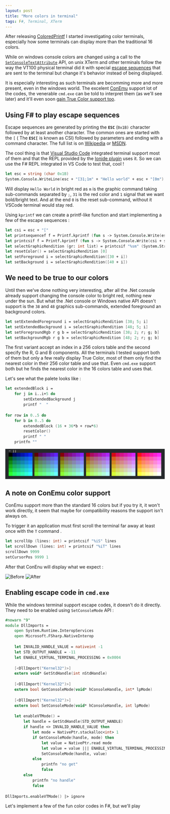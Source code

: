 ```yaml
---
layout: post
title: "More colors in terminal"
tags: F#, Terminal, XTerm
---
```


After releasing [ColoredPrintf][coloredprintf] I started investigating color terminals, especially how some terminals
can display more than the traditional 16 colors.

While on windows console colors are changed using a call to the
[`SetConsoleTextAttribute`][msdn_consoletextattr] API, on unix XTerm and other terminals follow the way the VT100
physical terminal did it with special [escape sequences][wikipedia] that are sent to the terminal but change it's
behavior instead of being displayed.

It is especially interesting as such terminals are becomming more and more present, even in the windows world. The
excelent [ConEmu][conemu] support lot of the codes, the venerable `cmd.exe` can be told to interpret them (as we'll
see later) and it'll even soon [gain True Color support too][windows10truecolor].

Using F# to play escape sequences
---------------------------------

Escape sequences are generated by printing the **`ESC`** (`0x1B)` character followed by at least another character.
The common ones are started with the `[` ( The **`ESC[`** is known as CSI) followed by parameters and ending with
a command character. The full list is on [Wikipedia][wikipedia] or [MSDN][msdn_vt100].

The cool thing is that [Visual Studio Code][vscode] integrated terminal support most of them and that the REPL
provided by the [Ionide plugin][ionide] uses it. So we can use the F# REPL integrated in VS Code to test that,
cool !

```fsharp
let esc = string (char 0x1B)
System.Console.WriteLine(esc + "[31;1m" + "Hello world" + esc + "[0m")
```

Will display `Hello World` in bright red as `m` is the graphic command taking sub-commands separated by `;`,
`31` is the red color and `1` signal that we want bold/bright text. And at the end `0` is the reset sub-command,
without it VSCode terminal would stay red.

Using `kprintf` we can create a printf-like function and start implementing a few of the escape sequences :

```fsharp
let csi = esc + "["
let printsequencef f = Printf.kprintf (fun s -> System.Console.Write(esc + s)) f
let printcsif f = Printf.kprintf (fun s -> System.Console.Write(csi + s)) f
let selectGraphicRendition (gr: int list) = printcsif "%sm" (System.String.Join(";", gr |> Seq.map string))
let resetColor() = selectGraphicRendition [0]
let setForeground i = selectGraphicRendition([30 + i])
let setBackground i = selectGraphicRendition([40 + i])
```

We need to be true to our colors
--------------------------------

Until then we've done nothing very interesting, after all the .Net console already support changing the console
color to bright red, nothing new under the sun. But what the .Net console or Windows native API doesn't support
is the `38` and `48` graphics sub-commands, extended foreground an background colors.

```fsharp
let setExtendedForeground i = selectGraphicRendition [38; 5; i]
let setExtendedBackground i = selectGraphicRendition [48; 5; i]
let setForegroundRgb r g b = selectGraphicRendition [38; 2; r; g; b]
let setBackgroundRgb r g b = selectGraphicRendition [48; 2; r; g; b]
```

The first variant accept an index in a 256 colors table and the second specify the R, G and B components.
All the terminals I tested support both of them but only a few really display True Color, most of them only find
the nearest color in their 256 color table and use that. Even `cmd.exe` support both but he finds the nearest
color in the 16 colors table and uses that.

Let's see what the palete looks like :

```fsharp
let extendedBlock i =
    for j in i..i+5 do
        setExtendedBackground j
        printf "  "

for row in 0..5 do
    for b in 0..5 do
        extendedBlock (16 + 36*b + row*6)
        resetColor()
        printf " "
    printfn ""
```

![Palete](../assets/color-terminal-256-pal.png)

A note on ConEmu color support
------------------------------

ConEmu support more than the standard 16 colors but if you try it, it won't work
directly, it seem that maybe for compatibility reasons the support isn't always on.

To trigger it an application must first scroll the terminal far away at least once
with the `T` command .

```fsharp
let scrollUp (lines: int) = printcsif "%iS" lines
let scrollDown (lines: int) = printcsif "%iT" lines
scrollDown 9999
setCursorPos 9999 1
```

After that ConEnu will display what we expect :

![Before]() ![After]() 

Enabling escape code in `cmd.exe`
---------------------------------

While the windows terminal support escape codes, it doesn't do it directly. They need
to be enabled using `SetConsoleMode` API :

```fsharp
#nowarn "9"
module DllImports =
    open System.Runtime.InteropServices
    open Microsoft.FSharp.NativeInterop

    let INVALID_HANDLE_VALUE = nativeint -1
    let STD_OUTPUT_HANDLE = -11
    let ENABLE_VIRTUAL_TERMINAL_PROCESSING = 0x0004

    [<DllImport("Kernel32")>]
    extern void* GetStdHandle(int nStdHandle)

    [<DllImport("Kernel32")>]
    extern bool GetConsoleMode(void* hConsoleHandle, int* lpMode)

    [<DllImport("Kernel32")>]
    extern bool SetConsoleMode(void* hConsoleHandle, int lpMode)

    let enableVTMode() =
        let handle = GetStdHandle(STD_OUTPUT_HANDLE)
        if handle <> INVALID_HANDLE_VALUE then
            let mode = NativePtr.stackalloc<int> 1
            if GetConsoleMode(handle, mode) then
                let value = NativePtr.read mode
                let value = value ||| ENABLE_VIRTUAL_TERMINAL_PROCESSING
                SetConsoleMode(handle, value)
            else
                printfn "no get"
                false
        else
            printfn "no handle"
            false

DllImports.enableVTMode() |> ignore
```

Let's implement a few of the fun color codes in F#,
but we'll play

[ionide]: http://ionide.io/
[vscode]: https://code.visualstudio.com/
[conemu]: https://conemu.github.io/
[coloredprintf]: https://github.com/vbfox/ColoredPrintf
[wikipedia]: https://en.wikipedia.org/wiki/ANSI_escape_code
[msdn_vt100]: https://msdn.microsoft.com/en-us/library/windows/desktop/mt638032(v=vs.85).aspx
[msdn_consoletextattr]: https://msdn.microsoft.com/en-us/library/windows/desktop/ms686047(v=vs.85).aspx
[windows10truecolor]: https://blogs.msdn.microsoft.com/commandline/2016/09/22/24-bit-color-in-the-windows-console/
